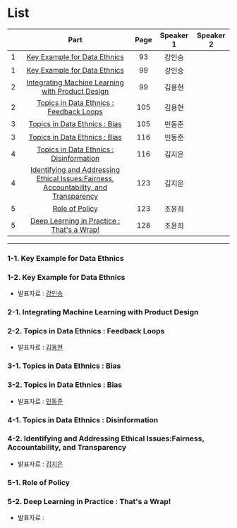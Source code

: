 # List
| | Part | Page | Speaker 1 | Speaker 2 |
|:-:|:-----:|:----:|:---------:|:---------:|
|1|[Key Example for Data Ethnics](#1-1)|93|강인승| |
|1|[Key Example for Data Ethnics](#1-2)|99|강인승| |
|2|[Integrating Machine Learning with Product Design](#2-1)|99|김용현| |
|2|[Topics in Data Ethnics : Feedback Loops](#2-2)|105|김용현| |
|3|[Topics in Data Ethnics : Bias](#3-1)|105|민동준| |
|3|[Topics in Data Ethnics : Bias](#3-2)|116|민동준| |
|4|[Topics in Data Ethnics : Disinformation](#4-1)|116|김지은| |
|4|[Identifying and Addressing Ethical Issues:Fairness, Accountability, and Transparency](#4-2)|123|김지은| |
|5|[Role of Policy](#5-1)|123|조윤희| |
|5|[Deep Learning in Practice : That's a Wrap!](#5-2)|128|조윤희| |



---

<div id="1-1"></div>
<div id="1-2"></div>

### 1-1. Key Example for Data Ethnics
### 1-2. Key Example for Data Ethnics
* 발표자료 : [강인승](3rd_Week_Tue_01_강인승.pdf)

    

<div id="2-1"></div>
<div id="2-2"></div>
    
### 2-1. Integrating Machine Learning with Product Design
### 2-2. Topics in Data Ethnics : Feedback Loops
* 발표자료 : [김용현]()
    


<div id="3-1"></div>
<div id="3-2"></div>

### 3-1. Topics in Data Ethnics : Bias
### 3-2. Topics in Data Ethnics : Bias
* 발표자료 : [민동준](3rd_Week_Tue_03_민동준.pdf)
    




<div id="4-1"></div>
<div id="4-2"></div>

### 4-1. Topics in Data Ethnics : Disinformation
### 4-2. Identifying and Addressing Ethical Issues:Fairness, Accountability, and Transparency
* 발표자료 : [김지은]()
    




<div id="5-1"></div>
<div id="5-2"></div>

### 5-1. Role of Policy
### 5-2. Deep Learning in Practice : That's a Wrap!
* 발표자료 : [ ]()
  
